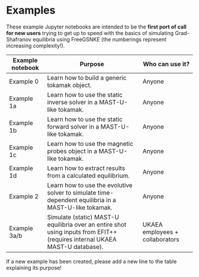 # Examples

These example Jupyter notebooks are intended to be the **first port of call for new users** trying to get up to speed with the basics of simulating Grad-Shafranov equilibria using FreeGSNKE (the numberings represent increasing complexity!). 

| Example notebook | Purpose | Who can use it? |
| ------ | ------ | ------ | 
| Example 0 | Learn how to build a generic tokamak object. | Anyone |
| Example 1a | Learn how to use the static inverse solver in a MAST-U-like tokamak. | Anyone |
| Example 1b | Learn how to use the static forward solver in a MAST-U-like tokamak. | Anyone |
| Example 1c | Learn how to use the magnetic probes object in a MAST-U-like tokamak. | Anyone |
| Example 1d | Learn how to extract results from a calculated equilibrium. | Anyone |
| Example 2 | Learn how to use the evolutive solver to simulate time-dependent equilibria in a MAST-U-like tokamak. | Anyone |
| Example 3a/b | Simulate (static) MAST-U equilibria over an entire shot using inputs from EFIT++ (requires internal UKAEA MAST-U database). | UKAEA employees + collaborators |

If a new example has been created, please add a new line to the table explaining its purpose!